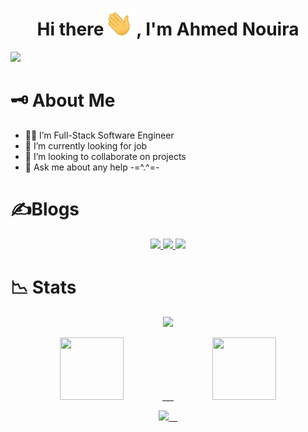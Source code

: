 <h1 align="center">Hi there <img width="45" src="waving_hand.gif">, I'm Ahmed Nouira </h1>

![](https://komarev.com/ghpvc/?username=ahmnouira-st&style=plastic&label=PROFILE+VIEWS&color=blueviolet)

# 🗝️ About Me

- 🧑‍💻 I’m Full-Stack Software Engineer
- 💼 I’m currently looking for job
- 👯 I’m looking to collaborate on projects
- 💬 Ask me about any help -=^.^=-

# ✍️Blogs

<p align ="center">

  <a href="https://www.instructables.com/member/Ahmed+Nouira/">
  <img src="https://img.shields.io/badge/-instructables.com-333?style=for-the-badge&logo=instructables&logoColor=#faac18"/>
  <a href="https://dev.to/ahmnouira">
  <img src="https://img.shields.io/badge/-DEV.to-000?style=for-the-badge&logo=dev.to&logoColor=white"/>
  </a>
   <a href="https://medium.com/@ahmnouira">
  <img src="https://img.shields.io/badge/-Medium-000?style=for-the-badge&logo=Medium&logoColor=white"/>
  </a>
  </a>  
</p>

# 📉 Stats

<p align="center" >
  <a href="https://github.com/ahmnouira">
  <img src="https://github-readme-streak-stats.herokuapp.com?user=ahmnouira&theme=tokyonight_duo" />
</a>
</p>

<p align="center" >

<a href="https://github.com/ahmnouira">
    <img width="45%" height="100px" src="https://github-readme-stats.vercel.app/api?username=ahmnouira&count_private=true&show_icons=true&theme=nightowl&include_all_commits=true&langs_count=10&border_radius=15&border_color=#212121" /> 
  </a>
<a href="https://github.com/ahmnouira">
  <img width="45%" height="100px" src="https://github-readme-stats.vercel.app/api/top-langs/?username=ahmnouira&layout=compact&langs_count=8&hide=Mako&theme=nightowl&count_private=true&border_radius=15&border_color=#212121" />
</a>
</p>

<p align="center" >
<a href="https://github.com/ahmnouira">
  <img  width="45%" src="https://github-readme-stats.vercel.app/api/wakatime?username=ahmnouira&v=2&langs_count=8&custom_title=Ahmed Nouira week stats ^^&theme=nightowl&count_private=true&count_private=true&border_radius=15&border_color=#212121" /> 
</a>
</p>